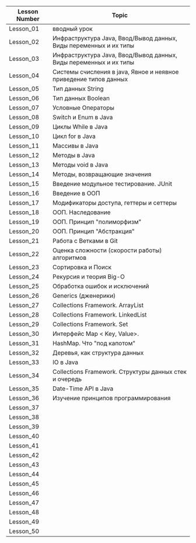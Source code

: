 | Lesson Number | Topic                                                                 |
|---------------|-----------------------------------------------------------------------|
| Lesson_01     | вводный урок                                                          |
| Lesson_02     | Инфраструктура Java, Ввод/Вывод данных, Виды переменных и их типы     |
| Lesson_03     | Инфраструктура Java, Ввод/Вывод данных, Виды переменных и их типы     |
| Lesson_04     | Системы счисления в java, Явное и неявное приведение типов данных     |
| Lesson_05     | Тип данных String                                                     |
| Lesson_06     | Тип данных Boolean                                                    |
| Lesson_07     | Условные Операторы                                                    |
| Lesson_08     | Switch и Enum в Java                                                  |
| Lesson_09     | Циклы While в Java                                                    |
| Lesson_10     | Цикл for в Java                                                       |
| Lesson_11     | Массивы в Java                                                        |
| Lesson_12     | Методы в Java                                                         |
| Lesson_13     | Методы void в Java                                                    |
| Lesson_14     | Методы, возвращающие значения                                         |
| Lesson_15     | Введение модульное тестирование. JUnit                                |
| Lesson_16     | Введение в ООП                                                        |
| Lesson_17     | Модификаторы доступа, геттеры и сеттеры                               |
| Lesson_18     | ООП. Наследование                                                     |
| Lesson_19     | ООП. Принцип "полиморфизм"                                            |
| Lesson_20     | ООП. Принцип "Абстракция"                                             |
| Lesson_21     | Работа с Ветками в Git                                                |
| Lesson_22     | Оценка сложности (скорости работы) алгоритмов                         |
| Lesson_23     | Сортировка и Поиск                                                    |
| Lesson_24     | Рекурсия и теория Big-O                                               |
| Lesson_25     | Обработка ошибок и исключений                                         |
| Lesson_26     | Generics (дженерики)                                                  |
| Lesson_27     | Collections Framework. ArrayList                                      |
| Lesson_28     | Collections Framework. LinkedList                                     |
| Lesson_29     | Collections Framework. Set                                            |
| Lesson_30     | Интерфейс Map < Key, Value>.                                          |
| Lesson_31     | HashMap. Что "под капотом"                                            |
| Lesson_32     | Деревья, как структура данных                                         |
| Lesson_33     | IO в Java                                                             |
| Lesson_34     | Collections Framework. Структуры данных стек и очередь                |
| Lesson_35     | Date-Time API в Java                                                  |
| Lesson_36     | Изучение принципов программирования                                   |
| Lesson_37     |                                                                       |
| Lesson_38     |                                                                       |
| Lesson_39     |                                                                       |
| Lesson_40     |                                                                       |
| Lesson_41     |                                                                       |
| Lesson_42     |                                                                       |
| Lesson_43     |                                                                       |
| Lesson_44     |                                                                       |
| Lesson_45     |                                                                       |
| Lesson_46     |                                                                       |
| Lesson_47     |                                                                       |
| Lesson_48     |                                                                       |
| Lesson_49     |                                                                       |
| Lesson_50     |                                                                       |


